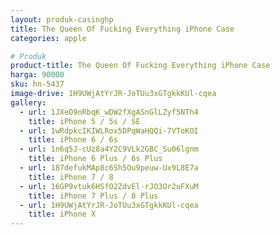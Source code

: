 ```yaml
---
layout: produk-casinghp
title: The Queen Of Fucking Everything iPhone Case
categories: apple

# Produk
product-title: The Queen Of Fucking Everything iPhone Case
harga: 90000
sku: hn-5437
image-drive: 1H9UWjAtYrJR-JoTUu3xGTgkkKUl-cqea
gallery:
  - url: 1JXeO9nRbqK_wDW2fXgASnGlLZyf5NTh4
    title: iPhone 5 / 5s / SE
  - url: 1wRdpkcIKIWLRox5DPqWaHQQi-7VToKOI
    title: iPhone 6 / 6s
  - url: 1n6q5J-cUz8a4Y2C9VLk2GBC_Su06lgnm
    title: iPhone 6 Plus / 6s Plus
  - url: 187defukMAp8c6Sh5Ou9peuw-Ux9L8E7a
    title: iPhone 7 / 8
  - url: 16GP9vtuk6HSfO2ZdvEl-rJO3Or2uFXuM
    title: iPhone 7 Plus / 8 Plus
  - url: 1H9UWjAtYrJR-JoTUu3xGTgkkKUl-cqea
    title: iPhone X
---
```

